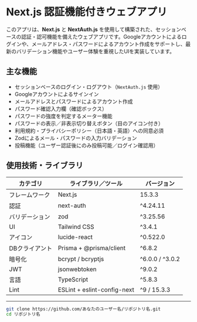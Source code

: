 # Next.js 認証機能付きウェブアプリ

このアプリは、**Next.js** と **NextAuth.js** を使用して構築された、セッションベースの認証・認可機能を備えたウェブアプリです。Googleアカウントによるログインや、メールアドレス・パスワードによるアカウント作成をサポートし、最新のバリデーション機能やユーザー体験を重視したUIを実装しています。

## 主な機能

- セッションベースのログイン・ログアウト（`NextAuth.js` 使用）
- Googleアカウントによるサインイン
- メールアドレスとパスワードによるアカウント作成
- パスワード確認入力欄（確認ボックス）
- パスワードの強度を判定するメーター機能
- パスワードの表示／非表示切り替えボタン（目のアイコン付き）
- 利用規約・プライバシーポリシー（日本語・英語）への同意必須
- Zodによるメール・パスワードの入力バリデーション
- 投稿機能（ユーザー認証後にのみ投稿可能／ログイン確認用）


## 使用技術・ライブラリ

| カテゴリ       | ライブラリ／ツール            | バージョン     |
|----------------|-------------------------------|----------------|
| フレームワーク | Next.js                       | 15.3.3         |
| 認証           | next-auth                     | ^4.24.11       |
| バリデーション | zod                           | ^3.25.56       |
| UI             | Tailwind CSS                  | ^3.4.1         |
| アイコン       | lucide-react                  | ^0.522.0       |
| DBクライアント | Prisma + @prisma/client       | ^6.8.2         |
| 暗号化         | bcrypt / bcryptjs             | ^6.0.0 / ^3.0.2|
| JWT            | jsonwebtoken                  | ^9.0.2         |
| 言語           | TypeScript                    | ^5.8.3         |
| Lint           | ESLint + eslint-config-next   | ^9 / 15.3.3    |

---



```bash
git clone https://github.com/あなたのユーザー名/リポジトリ名.git
cd リポジトリ名

